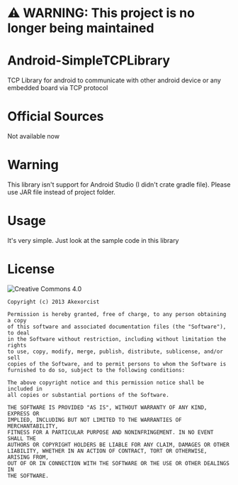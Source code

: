 # ⚠ WARNING: This project is no longer being maintained

Android-SimpleTCPLibrary
========================

TCP Library for android to communicate with other android device or any embedded board via TCP protocol


Official Sources
======================================
Not available now

  
Warning
======================================
This library isn't support for Android Studio (I didn't crate gradle file). Please use JAR file instead of project folder.


Usage 
======================================
It's very simple. Just look at the sample code in this library


License
======================================
![Creative Commons 4.0](http://i.creativecommons.org/l/by/4.0/88x31.png)

```text
Copyright (c) 2013 Akexorcist

Permission is hereby granted, free of charge, to any person obtaining a copy
of this software and associated documentation files (the "Software"), to deal
in the Software without restriction, including without limitation the rights
to use, copy, modify, merge, publish, distribute, sublicense, and/or sell
copies of the Software, and to permit persons to whom the Software is
furnished to do so, subject to the following conditions:

The above copyright notice and this permission notice shall be included in
all copies or substantial portions of the Software.

THE SOFTWARE IS PROVIDED "AS IS", WITHOUT WARRANTY OF ANY KIND, EXPRESS OR
IMPLIED, INCLUDING BUT NOT LIMITED TO THE WARRANTIES OF MERCHANTABILITY,
FITNESS FOR A PARTICULAR PURPOSE AND NONINFRINGEMENT. IN NO EVENT SHALL THE
AUTHORS OR COPYRIGHT HOLDERS BE LIABLE FOR ANY CLAIM, DAMAGES OR OTHER
LIABILITY, WHETHER IN AN ACTION OF CONTRACT, TORT OR OTHERWISE, ARISING FROM,
OUT OF OR IN CONNECTION WITH THE SOFTWARE OR THE USE OR OTHER DEALINGS IN
THE SOFTWARE.

```
